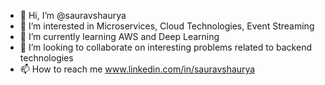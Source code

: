 - 👋 Hi, I’m @sauravshaurya
- 👀 I’m interested in Microservices, Cloud Technologies, Event Streaming
- 🌱 I’m currently learning AWS and Deep Learning
- 💞️ I’m looking to collaborate on interesting problems related to backend technologies
- 📫 How to reach me www.linkedin.com/in/sauravshaurya

<!---
sauravshaurya/sauravshaurya is a ✨ special ✨ repository because its `README.md` (this file) appears on your GitHub profile.
You can click the Preview link to take a look at your changes.
--->
